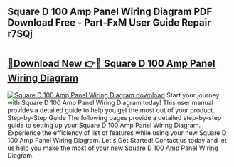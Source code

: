 ## Square D 100 Amp Panel Wiring Diagram PDF Download Free - Part-FxM User Guide Repair r7SQj

# <h2><a href="http://dfk97o.blite.top/?on=Square+D+100+Amp+Panel+Wiring+Diagram">🔗Download New 👉🔴 Square D 100 Amp Panel Wiring Diagram</a></h2>

[![Square D 100 Amp Panel Wiring Diagram download](https://i.imgur.com/lujVjoI.png)](http://dfk97o.blite.top/?on=Square+D+100+Amp+Panel+Wiring+Diagram)
Start your journey with Square D 100 Amp Panel Wiring Diagram today! This user manual provides a detailed guide to help you get the most out of your product. Step-by-Step Guide The following pages provide a detailed step-by-step guide to setting up your Square D 100 Amp Panel Wiring Diagram. Experience the efficiency of list of features while using your new Square D 100 Amp Panel Wiring Diagram. Let's Get Started! Contact us today and let us help you make the most of your new Square D 100 Amp Panel Wiring Diagram.

